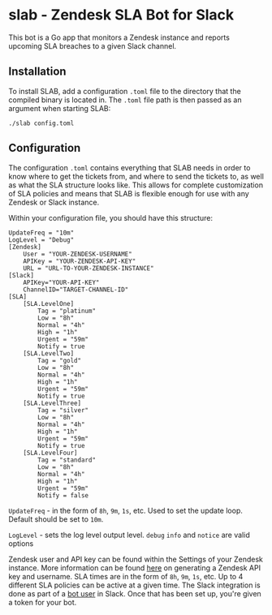 # slab - Zendesk SLA Bot for Slack

This bot is a Go app that monitors a Zendesk instance and reports upcoming SLA breaches to a given Slack channel. 

## Installation
To install SLAB, add a configuration `.toml` file to the directory that the compiled binary is located in. The `.toml` file path is then passed as an argument when starting SLAB:

```
./slab config.toml
```

## Configuration
The configuration `.toml` contains everything that SLAB needs in order to know where to get the tickets from, and where to send the tickets to, as well as what the SLA structure looks like. This allows for complete customization of SLA policies and means that SLAB is flexible enough for use with any Zendesk or Slack instance. 

Within your configuration file, you should have this structure:

```
UpdateFreq = "10m"
LogLevel = "Debug"
[Zendesk]
    User = "YOUR-ZENDESK-USERNAME"
    APIKey = "YOUR-ZENDESK-API-KEY"
    URL = "URL-TO-YOUR-ZENDESK-INSTANCE"
[Slack]
    APIKey="YOUR-API-KEY"
    ChannelID="TARGET-CHANNEL-ID"
[SLA]
    [SLA.LevelOne]
        Tag = "platinum"
        Low = "8h"
        Normal = "4h"
        High = "1h"
        Urgent = "59m"
        Notify = true
    [SLA.LevelTwo]
        Tag = "gold"
        Low = "8h"
        Normal = "4h"
        High = "1h"
        Urgent = "59m"
        Notify = true
    [SLA.LevelThree]
        Tag = "silver"
        Low = "8h"
        Normal = "4h"
        High = "1h"
        Urgent = "59m"
        Notify = true
    [SLA.LevelFour]
        Tag = "standard"
        Low = "8h"
        Normal = "4h"
        High = "1h"
        Urgent = "59m"
        Notify = false

```

`UpdateFreq` - in the form of `8h`, `9m`, `1s`, etc. Used to set the update loop. Default should be set to `10m`. 

`LogLevel` - sets the log level output level. `debug` `info` and `notice` are valid options


Zendesk user and API key can be found within the Settings of your Zendesk instance. More information can be found [here](https://support.zendesk.com/hc/en-us/articles/226022787-Generating-a-new-API-token-) on generating a Zendesk API key and username. SLA times are in the form of `8h`, `9m`, `1s`, etc. Up to 4 different SLA policies can be active at a given time. The Slack integration is done as part of a [bot user](https://api.slack.com/bot-users) in Slack. Once that has been set up, you're given a token for your bot. 